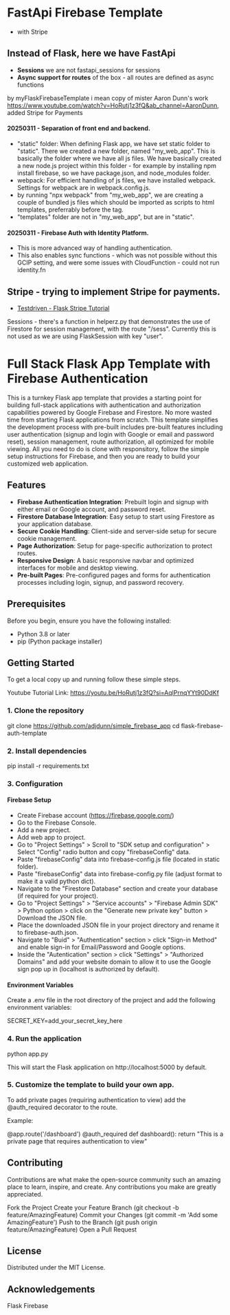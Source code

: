 # FastApi Firebase Template

- with Stripe

## Instead of Flask, here we have FastApi

- **Sessions** we are not fastapi_sessions for sessions
- **Async support for routes** of the box - all routes are defined as async functions

by myFlaskFirebaseTemplate i mean copy of mister Aaron Dunn's work
https://www.youtube.com/watch?v=HoRutj1z3fQ&ab_channel=AaronDunn, added Stripe for Payments

#### 20250311 - Separation of front end and backend.

- "static" folder: When defining Flask app, we have set static folder to "static". There we created a new folder, named "my_web_app". This is basically the folder where we have all js files. We have basically created a new node.js project within this folder - for example by installing npm install firebase, so we have package.json, and node_modules folder.
- webpack: For efficient handling of js files, we have installed webpack. Settings for webpack are in webpack.config.js.
- by running "npx webpack" from "my_web_app", we are creating a couple of bundled js files which should be imported as scripts to html templates, preferrably before the </body> tag.
- "templates" folder are not in "my_web_app", but are in "static".

#### 20250311 - Firebase Auth with Identity Platform.

- This is more advanced way of handling authentication.
- This also enables sync functions - which was not possible without this GCIP setting, and were some issues with CloudFunction - could not run identity.fn

## Stripe - trying to implement Stripe for payments.

- [Testdriven - Flask Stripe Tutorial](https://testdriven.io/blog/flask-stripe-tutorial/)

Sessions - there's a function in helperz.py that demonstrates the use of Firestore for session management, with the route "/sess". Currently this is not used as we are using FlaskSession with key "user".

# Full Stack Flask App Template with Firebase Authentication

This is a turnkey Flask app template that provides a starting point for building full-stack applications with authentication and authorization capabilities powered by Google Firebase and Firestore. No more wasted time from starting Flask applications from scratch. This template simplifies the development process with pre-built includes pre-built features including user authentication (signup and login with Google or email and password reset), session management, route authorization, all optimized for mobile viewing. All you need to do is clone with responsitory, follow the simple setup instructions for Firebase, and then you are ready to build your customized web application.

## Features

- **Firebase Authentication Integration**: Prebuilt login and signup with either email or Google account, and password reset.
- **Firestore Database Integration**: Easy setup to start using Firestore as your application database.
- **Secure Cookie Handling**: Client-side and server-side setup for secure cookie management.
- **Page Authorization**: Setup for page-specific authorization to protect routes.
- **Responsive Design**: A basic responsive navbar and optimized interfaces for mobile and desktop viewing.
- **Pre-built Pages**: Pre-configured pages and forms for authentication processes including login, signup, and password recovery.

## Prerequisites

Before you begin, ensure you have the following installed:

- Python 3.8 or later
- pip (Python package installer)

## Getting Started

To get a local copy up and running follow these simple steps.

Youtube Tutorial Link: https://youtu.be/HoRutj1z3fQ?si=AqlPrnqYYt90DdKf

### 1. Clone the repository

git clone https://github.com/adjdunn/simple_firebase_app
cd flask-firebase-auth-template

### 2. Install dependencies

pip install -r requirements.txt

### 3. Configuration

#### Firebase Setup

- Create Firebase account (https://firebase.google.com/)
- Go to the Firebase Console.
- Add a new project.
- Add web app to project.
- Go to "Project Settings" > Scroll to "SDK setup and configuration" > Select "Config" radio button and copy "firebaseConfig" data.
- Paste "firebaseConfig" data into firebase-config.js file (located in static folder).
- Paste "firebaseConfig" data into firebase-config.py file (adjust format to make it a valid python dict).
- Navigate to the "Firestore Database" section and create your database (if required for your project).
- Go to "Project Settings" > "Service accounts" > "Firebase Admin SDK" > Python option > click on the "Generate new private key" button > Download the JSON file.
- Place the downloaded JSON file in your project directory and rename it to firebase-auth.json.
- Navigate to "Buid" > "Authentication" section > click "Sign-in Method" and enable sign-in for Email/Password and Google options.
- Inside the "Autentication" section > click "Settings" > "Authorized Domains" and add your website domain to allow it to use the Google sign pop up in (localhost is authorized by default).

#### Environment Variables

Create a .env file in the root directory of the project and add the following environment variables:

SECRET_KEY=add_your_secret_key_here

### 4. Run the application

python app.py

This will start the Flask application on http://localhost:5000 by default.

### 5. Customize the template to build your own app.

To add private pages (requiring authentication to view) add the @auth_required decorator to the route.

Example:

@app.route('/dashboard')
@auth_required
def dashboard():
return "This is a private page that requires authentication to view"

## Contributing

Contributions are what make the open-source community such an amazing place to learn, inspire, and create. Any contributions you make are greatly appreciated.

Fork the Project
Create your Feature Branch (git checkout -b feature/AmazingFeature)
Commit your Changes (git commit -m 'Add some AmazingFeature')
Push to the Branch (git push origin feature/AmazingFeature)
Open a Pull Request

## License

Distributed under the MIT License.

## Acknowledgements

Flask
Firebase
